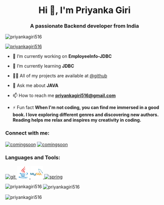 <h1 align="center">Hi 👋, I'm Priyanka Giri</h1>
<h3 align="center">A passionate Backend developer from India</h3>

<p align="left"> <img src="https://komarev.com/ghpvc/?username=priyankagiri516&label=Profile%20views&color=0e75b6&style=flat" alt="priyankagiri516" /> </p>

<p align="left"> <a href="https://github.com/ryo-ma/github-profile-trophy"><img src="https://github-profile-trophy.vercel.app/?username=priyankagiri516" alt="priyankagiri516" /></a> </p>

- 🔭 I’m currently working on **EmployeeInfo-JDBC**

- 🌱 I’m currently learning **JDBC**

- 👨‍💻 All of my projects are available at [@github](@github)

- 💬 Ask me about **JAVA**

- 📫 How to reach me **priyankagiri516@gmail.com**

- ⚡ Fun fact **When I'm not coding, you can find me immersed in a good book. I love exploring different genres and discovering new authors. Reading helps me relax and inspires my creativity in coding.**

<h3 align="left">Connect with me:</h3>
<p align="left">
<a href="https://linkedin.com/in/comingsoon" target="blank"><img align="center" src="https://raw.githubusercontent.com/rahuldkjain/github-profile-readme-generator/master/src/images/icons/Social/linked-in-alt.svg" alt="comingsoon" height="30" width="40" /></a>
<a href="https://fb.com/comingsoon" target="blank"><img align="center" src="https://raw.githubusercontent.com/rahuldkjain/github-profile-readme-generator/master/src/images/icons/Social/facebook.svg" alt="comingsoon" height="30" width="40" /></a>
</p>

<h3 align="left">Languages and Tools:</h3>
<p align="left"> <a href="https://git-scm.com/" target="_blank" rel="noreferrer"> <img src="https://www.vectorlogo.zone/logos/git-scm/git-scm-icon.svg" alt="git" width="40" height="40"/> </a> <a href="https://www.java.com" target="_blank" rel="noreferrer"> <img src="https://raw.githubusercontent.com/devicons/devicon/master/icons/java/java-original.svg" alt="java" width="40" height="40"/> </a> <a href="https://www.mysql.com/" target="_blank" rel="noreferrer"> <img src="https://raw.githubusercontent.com/devicons/devicon/master/icons/mysql/mysql-original-wordmark.svg" alt="mysql" width="40" height="40"/> </a> <a href="https://spring.io/" target="_blank" rel="noreferrer"> <img src="https://www.vectorlogo.zone/logos/springio/springio-icon.svg" alt="spring" width="40" height="40"/> </a> </p>

<p><img align="left" src="https://github-readme-stats.vercel.app/api/top-langs?username=priyankagiri516&show_icons=true&locale=en&layout=compact" alt="priyankagiri516" /></p>

<p>&nbsp;<img align="center" src="https://github-readme-stats.vercel.app/api?username=priyankagiri516&show_icons=true&locale=en" alt="priyankagiri516" /></p>

<p><img align="center" src="https://github-readme-streak-stats.herokuapp.com/?user=priyankagiri516&" alt="priyankagiri516" /></p>
